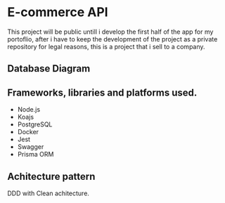 # E-commerce API

This project will be public untill i develop the first half of the app for my portoflio, after i have to keep the development of the project
as a private repository for legal reasons, this is a project that i sell to a company.

## Database Diagram

## Frameworks, libraries and platforms used.
- Node.js
- Koajs
- PostgreSQL
- Docker
- Jest
- Swagger
- Prisma ORM

## Achitecture pattern
 DDD with Clean achitecture.
